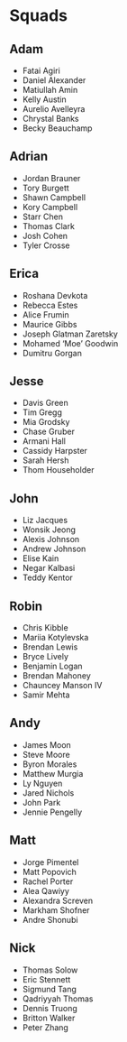 # Squads

## Adam

- Fatai Agiri
- Daniel Alexander
- Matiullah Amin
- Kelly Austin
- Aurelio Avelleyra
- Chrystal Banks
- Becky Beauchamp

## Adrian

- Jordan Brauner
- Tory Burgett
- Shawn	Campbell
- Kory Campbell
- Starr	Chen
- Thomas Clark
- Josh Cohen
- Tyler	Crosse

## Erica

- Roshana	Devkota
- Rebecca	Estes
- Alice	Frumin
- Maurice	Gibbs
- Joseph	Glatman Zaretsky
- Mohamed ‘Moe’	Goodwin
- Dumitru	Gorgan

## Jesse

- Davis	Green
- Tim	Gregg
- Mia	Grodsky
- Chase	Gruber
- Armani	Hall
- Cassidy	Harpster
- Sarah	Hersh
- Thom	Householder

## John

- Liz	Jacques
- Wonsik	Jeong
- Alexis	Johnson
- Andrew	Johnson
- Elise	Kain
- Negar	Kalbasi
- Teddy	Kentor

## Robin

- Chris	Kibble
- Mariia	Kotylevska
- Brendan	Lewis
- Bryce	Lively
- Benjamin	Logan
- Brendan	Mahoney
- Chauncey	Manson IV
- Samir	Mehta

## Andy

- James	Moon
- Steve	Moore
- Byron	Morales
- Matthew	Murgia
- Ly	Nguyen
- Jared	Nichols
- John	Park
- Jennie	Pengelly

## Matt

- Jorge	Pimentel
- Matt	Popovich
- Rachel	Porter
- Alea	Qawiyy
- Alexandra	Screven
- Markham	Shofner
- Andre	Shonubi

## Nick

- Thomas	Solow
- Eric	Stennett
- Sigmund	Tang
- Qadriyyah	Thomas
- Dennis	Truong
- Britton	Walker
- Peter	Zhang
